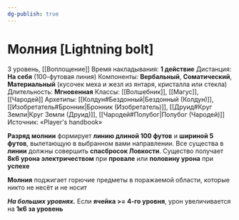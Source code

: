 ```yaml
---
dg-publish: true
---
```

# Молния [Lightning bolt]
3 уровень, [[Воплощение]]
Время накладывания: **1 действие**
Дистанция: **На себя** (100-футовая линия)
Компоненты: **Вербальный**, **Соматический**, **Материальный** (кусочек меха и жезл из янтаря, кристалла или стекла)
Длительность: **Мгновенная**
Классы: [[Волшебник]], [[Магус]], [[Чародей]]
Архетипы: [[Колдун#Бездонный|Бездонный (Колдун)]], [[Изобретатель#Бронник|Бронник (Изобретатель)]], [[Друид#Круг Земли|Круг Земли (Друид)]], [[Чародей#Полубог|Полубог (Чародей)]]
Источник: «Player's handbook»

**Разряд молнии** формирует **линию длиной 100 футов** и **шириной 5 футов**, вылетающую в выбранном вами направлении. Все существа в **линии** должны совершить **спасбросок Ловкости**. Существо получает **8к6 урона электричеством** при **провале** или **половину урона** при **успехе**

**Молния** поджигает горючие предметы в поражаемой области, которые никто не несёт и не носит

**_На больших уровнях._** Если **ячейка >= 4-го уровня**, урон увеличивается на **1к6 за уровень**